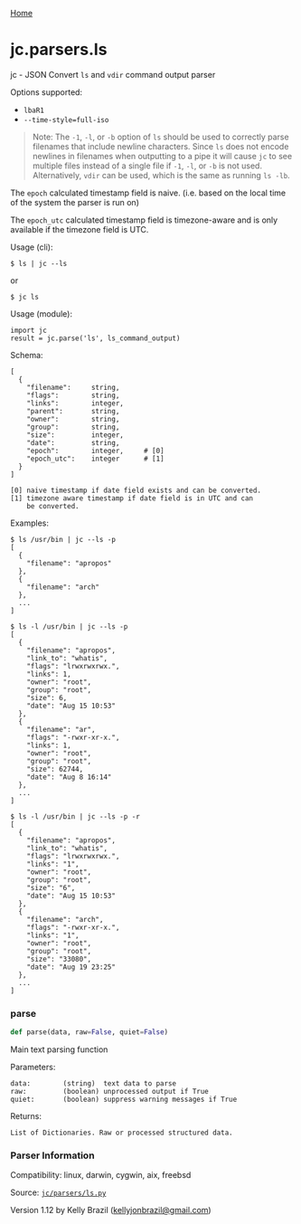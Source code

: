 [Home](https://kellyjonbrazil.github.io/jc/)
<a id="jc.parsers.ls"></a>

# jc.parsers.ls

jc - JSON Convert `ls` and `vdir` command output parser

Options supported:
- `lbaR1`
- `--time-style=full-iso`

> Note: The `-1`, `-l`, or `-b` option of `ls` should be used to correctly
> parse filenames that include newline characters. Since `ls` does not
> encode newlines in filenames when outputting to a pipe it will cause `jc`
> to see multiple files instead of a single file if `-1`, `-l`, or `-b` is
> not used. Alternatively, `vdir` can be used, which is the same as running
> `ls -lb`.

The `epoch` calculated timestamp field is naive. (i.e. based on the local
time of the system the parser is run on)

The `epoch_utc` calculated timestamp field is timezone-aware and is only
available if the timezone field is UTC.

Usage (cli):

    $ ls | jc --ls

or

    $ jc ls

Usage (module):

    import jc
    result = jc.parse('ls', ls_command_output)

Schema:

    [
      {
        "filename":     string,
        "flags":        string,
        "links":        integer,
        "parent":       string,
        "owner":        string,
        "group":        string,
        "size":         integer,
        "date":         string,
        "epoch":        integer,     # [0]
        "epoch_utc":    integer      # [1]
      }
    ]

    [0] naive timestamp if date field exists and can be converted.
    [1] timezone aware timestamp if date field is in UTC and can
        be converted.

Examples:

    $ ls /usr/bin | jc --ls -p
    [
      {
        "filename": "apropos"
      },
      {
        "filename": "arch"
      },
      ...
    ]

    $ ls -l /usr/bin | jc --ls -p
    [
      {
        "filename": "apropos",
        "link_to": "whatis",
        "flags": "lrwxrwxrwx.",
        "links": 1,
        "owner": "root",
        "group": "root",
        "size": 6,
        "date": "Aug 15 10:53"
      },
      {
        "filename": "ar",
        "flags": "-rwxr-xr-x.",
        "links": 1,
        "owner": "root",
        "group": "root",
        "size": 62744,
        "date": "Aug 8 16:14"
      },
      ...
    ]

    $ ls -l /usr/bin | jc --ls -p -r
    [
      {
        "filename": "apropos",
        "link_to": "whatis",
        "flags": "lrwxrwxrwx.",
        "links": "1",
        "owner": "root",
        "group": "root",
        "size": "6",
        "date": "Aug 15 10:53"
      },
      {
        "filename": "arch",
        "flags": "-rwxr-xr-x.",
        "links": "1",
        "owner": "root",
        "group": "root",
        "size": "33080",
        "date": "Aug 19 23:25"
      },
      ...
    ]

<a id="jc.parsers.ls.parse"></a>

### parse

```python
def parse(data, raw=False, quiet=False)
```

Main text parsing function

Parameters:

    data:        (string)  text data to parse
    raw:         (boolean) unprocessed output if True
    quiet:       (boolean) suppress warning messages if True

Returns:

    List of Dictionaries. Raw or processed structured data.

### Parser Information
Compatibility:  linux, darwin, cygwin, aix, freebsd

Source: [`jc/parsers/ls.py`](https://github.com/kellyjonbrazil/jc/blob/master/jc/parsers/ls.py)

Version 1.12 by Kelly Brazil (kellyjonbrazil@gmail.com)
